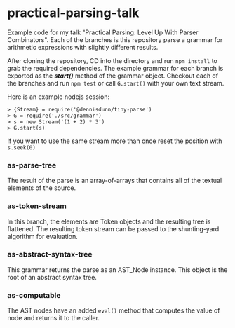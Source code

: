 practical-parsing-talk
===

Example code for my talk "Practical Parsing: Level Up With Parser Combinators". Each of the branches
is this repository parse a grammar for arithmetic expressions with slightly different results.

After cloning the repository, CD into the directory and run ```npm install``` to grab the required dependencies. The example grammar for each branch is exported as the ***start()*** method of the grammar object. Checkout each of the
branches and run ```npm test``` or call ```G.start()``` with your own text stream.

Here is an example nodejs session:

```
> {Stream} = require('@dennisdunn/tiny-parse')
> G = require('./src/grammar')
> s = new Stream('(1 + 2) * 3')
> G.start(s)
```
If you want to use the same stream more than once reset the position with ```s.seek(0)```

### as-parse-tree
The result of the parse is an array-of-arrays that contains all of the textual elements of the source.

### as-token-stream
In this branch, the elements are Token objects and the resulting tree is flattened. The resulting token stream can be passed to the shunting-yard algorithm for evaluation.

### as-abstract-syntax-tree
This grammar returns the parse as an AST_Node instance.
This object is the root of an abstract syntax tree.

### as-computable
The AST nodes have an added ```eval()``` method that computes the value of node and returns it to the caller.  
